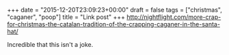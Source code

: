 +++
date = "2015-12-20T23:09:23+00:00"
draft = false
tags = ["christmas", "caganer", "poop"]
title = "Link post"
+++
http://nightflight.com/more-crap-for-christmas-the-catalan-tradition-of-the-crapping-caganer-in-the-santa-hat/

Incredible that this isn't a joke.
